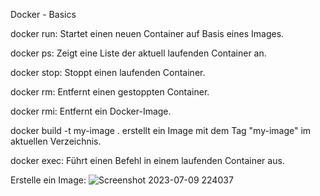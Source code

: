 Docker - Basics


docker run: Startet einen neuen Container auf Basis eines Images.

docker ps: Zeigt eine Liste der aktuell laufenden Container an.

docker stop: Stoppt einen laufenden Container.

docker rm: Entfernt einen gestoppten Container.

docker rmi: Entfernt ein Docker-Image.

docker build -t my-image . erstellt ein Image mit dem Tag "my-image" im aktuellen Verzeichnis.

docker exec: Führt einen Befehl in einem laufenden Container aus.

Erstelle ein Image:
![Screenshot 2023-07-09 224037](https://github.com/norawrld/M300-Services/assets/87812697/0cc3ab55-dc6f-4352-8340-d02e23139de5)
